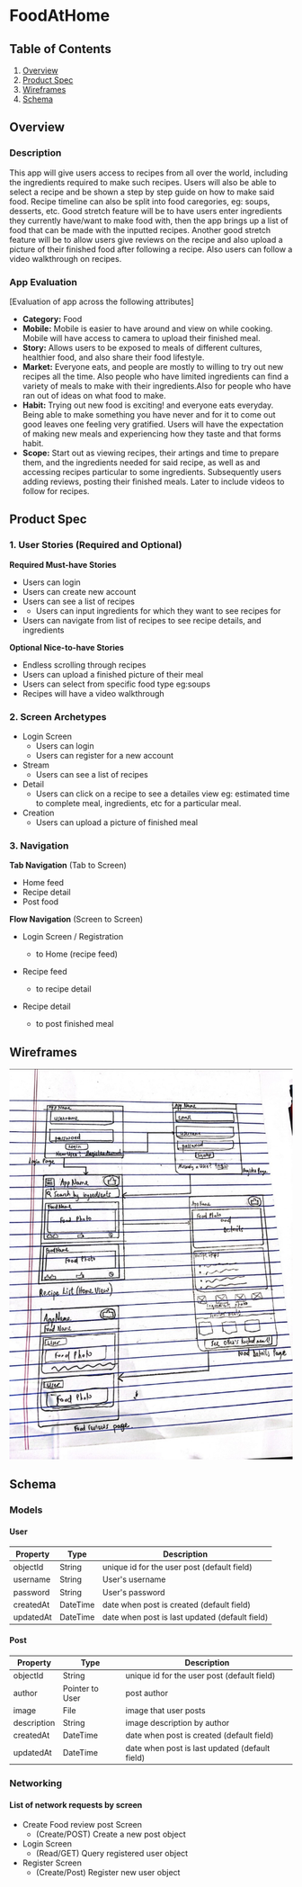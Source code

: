 # FoodAtHome

## Table of Contents
1. [Overview](#Overview)
1. [Product Spec](#Product-Spec)
1. [Wireframes](#Wireframes)
2. [Schema](#Schema)

## Overview
### Description
This app will give users access to recipes from all over the world, including the ingredients required to make such recipes. Users will also be able to select a recipe and be shown a step by step guide on how to make said food. Recipe timeline can also be split into food caregories, eg: soups, desserts, etc.  Good stretch feature will be to have users enter ingredients they currently have/want to make food with, then the app brings up a list of food that can be made with the inputted recipes. Another good stretch feature will be to allow users give reviews on the recipe and also upload a picture of their finished food after following a recipe. Also users can follow a video walkthrough on recipes.

### App Evaluation
[Evaluation of app across the following attributes]
- **Category:** Food
- **Mobile:** Mobile is easier to have around and view on while cooking. Mobile will have access to camera to upload their finished meal.
- **Story:** Allows users to be exposed to meals of different cultures, healthier food, and also share their food lifestyle.
- **Market:** Everyone eats, and people are mostly to willing to try out new recipes all the time. Also people who have limited ingredients can find a variety of meals to make with their ingredients.Also for people who have ran out of ideas on what food to make.
- **Habit:** Trying out new food is exciting! and everyone eats everyday. Being able to make something you have never and for it to come out good leaves one feeling very gratified. Users will have the expectation of making new meals and experiencing how they taste and that forms habit.
- **Scope:** Start out as viewing recipes, their artings and time to prepare them, and the ingredients needed for said recipe, as well as and accessing recipes particular to some ingredients. Subsequently users adding reviews, posting their finished meals. Later to include videos to follow for recipes.

## Product Spec

### 1. User Stories (Required and Optional)

**Required Must-have Stories**

* Users can login
* Users can create new account
* Users can see a list of recipes
* * Users can input ingredients for which they want to see recipes for
* Users can navigate from list of recipes to see recipe details, and ingredients

**Optional Nice-to-have Stories**
* Endless scrolling through recipes
* Users can upload a finished picture of their meal
* Users can select from specific food type eg:soups
* Recipes will have a video walkthrough


### 2. Screen Archetypes

* Login Screen
    * Users can login
    * Users can register for a new account
* Stream
    * Users can see a list of recipes
* Detail
    * Users can click on a recipe to see a detailes view eg: estimated time to complete meal, ingredients, etc for a particular meal.
* Creation
    * Users can upload a picture of finished meal


### 3. Navigation

**Tab Navigation** (Tab to Screen)

* Home feed
* Recipe detail
* Post food

**Flow Navigation** (Screen to Screen)

* Login Screen / Registration
    * to Home (recipe feed)

* Recipe feed
    * to recipe detail
* Recipe detail
    * to post finished meal

## Wireframes
<img src="Wireframe.jpeg" width=800><br>

## Schema
### Models
#### User

| Property      | Type     | Description |
   | ------------- | -------- | ------------|
| objectId      | String   | unique id for the user post (default field) |
| username      | String   | User's username |
| password         | String     | User's password |
| createdAt     | DateTime | date when post is created (default field) |
| updatedAt     | DateTime | date when post is last updated (default field) |

#### Post

| Property      | Type     | Description |
   | ------------- | -------- | ------------|
| objectId      | String   | unique id for the user post (default field) |
| author        | Pointer to User| post author |
| image         | File     | image that user posts |
| description       | String   | image description by author |
| createdAt     | DateTime | date when post is created (default field) |
| updatedAt     | DateTime | date when post is last updated (default field) |


### Networking
#### List of network requests by screen

- Create Food review post Screen
    - (Create/POST) Create a new post object
- Login Screen
    - (Read/GET) Query registered user object
- Register Screen
    - (Create/Post) Register new user object


